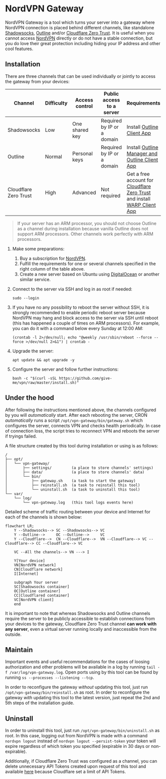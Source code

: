 # NordVPN Gateway

NordVPN Gateway is a tool which turns your server into a gateway where NordVPN connection is placed behind different
channels, like standalone [Shadowsocks](https://shadowsocks.org/), [Outline](https://getoutline.org/)
and/or [Cloudflare Zero Trust](https://www.cloudflare.com/zero-trust/). It is useful when you cannot
access [NordVPN](https://nordvpn.com/) directly or do not have a stable connection, but you do love their great
protection including hiding your IP address and other cool features.

## Installation

There are three channels that can be used individually or jointly to access the gateway from your devices:

| Channel               | Difficulty | Access control | Public access to a server  | Requirements                                                                                                                           |
|-----------------------|------------|----------------|----------------------------|----------------------------------------------------------------------------------------------------------------------------------------|
| Shadowsocks           | Low        | One shared key | Required by IP or a domain | Install [Outline Client App](https://getoutline.org/get-started/)                                                                      |
| Outline               | Normal     | Personal keys  | Required by IP or a domain | Install [Outline Manager and Outline Client App](https://getoutline.org/get-started/)                                                  |
| Cloudflare Zero Trust | High       | Advanced       | Not required               | Get a free account for [Cloudflare Zero Trust](https://www.cloudflare.com/zero-trust/) and install [WARP Client App](https://1.1.1.1/) |

> If your server has an ARM processor, you should not choose Outline as a channel during installation because vanilla
> Outline does not support ARM processors. Other channels work perfectly with ARM processors.

1. Make some preparations:
    1. Buy a subscription for [NordVPN](https://nordvpn.com/).
    2. Fulfill the requirements for one or several channels specified in the right column of the table above.
    3. Create a new server based on Ubuntu using [DigitalOcean](https://digitalocean.com/) or another similar service.

2. Connect to the server via SSH and log in as root if needed:

   ```sudo --login```

3. If you have no any possibility to reboot the server without SSH, it is strongly recommended to enable periodic reboot
   server because NordVPN may hang and block access to the server via SSH until reboot (this has happened a couple of
   times on ARM processors). For example, you can do it with a command below every Sunday at 12:00 AM:

   ```(crontab -l 2>/dev/null; echo "@weekly /usr/sbin/reboot --force --force >/dev/null 2>&1") | crontab -```

4. Upgrade the server:

   ```apt update && apt upgrade -y```

5. Configure the server and follow further instructions:

   ```bash -c "$(curl -sSL https://github.com/give-me/vpn/raw/master/install.sh)"```

## Under the hood

After following the instructions mentioned above, the channels configured by you will *automatically* start. After each
rebooting the server, CRON *automatically* runs a script ```/opt/vpn-gateway/bin/gateway.sh``` which configures the
server, connects VPN and checks health periodically. In case of connection loss, the script tries to reconnect VPN and
reboots the server if tryings failed.

A file structure created by this tool during installation or using is as follows:

```
/
├── opt/
│   └── vpn-gateway/
│       ├── settings/         (a place to store channels' settings)
│       ├── data/             (a place to store channels' data)
│       └── bin/
│           ├── gateway.sh    (a task to start the gateway)
│           ├── reinstall.sh  (a task to reinstall this tool)
│           └── uninstall.sh  (a task to uninstall this tool)
└── var/
    └── log/
        └── vpn-gateway.log   (this tool logs events here)
```

Detailed scheme of traffic routing between your device and Internet for each of the channels is shown below:

```mermaid
flowchart LR;
    Y --Shadowsocks--> SC --Shadowsocks--> VC
    Y --Outline-->     OC --Outline-->     VC
    Y --Cloudflare-->  CN --Cloudflare-->  VN --Cloudflare--> VC --Cloudflare--> CC --Cloudflare--> VC

    VC --All the channels--> VN ---> I
    
    Y[Your device]
    VN[NordVPN network]
    CN[Cloudflare network]
    I[Internet]

    subgraph Your server
    SC[Shadowsocks container]
    OC[Outline container]
    CC[Cloudflared container]
    VC[NordVPN client]
    end
```

It is important to note that whereas Shadowsocks and Outline channels require the server to be publicly accessible to
establish connections from your devices to the gateway, Cloudflare Zero Trust channel **can work with any server**, even
a virtual server running locally and inaccessible from the outside.

## Maintain

Important events and useful recommendations for the cases of loosing authorization and other problems will be available
in a log by running ```tail -f /var/log/vpn-gateway.log```. Open ports using by this tool can be found by
running ```ss --processes --listening --tcp```.

In order to reconfigure the gateway *without* updating this tool, just run ```/opt/vpn-gateway/bin/reinstall.sh``` as
root. In order to reconfigure the gateway *with* updating this tool to the latest version, just repeat the 2nd and 5th
steps of the installation guide.

## Uninstall

In order to uninstall this tool, just run ```/opt/vpn-gateway/bin/uninstall.sh``` as root. In this case, logging out
from NordVPN is made with a command ```nordvpn logout``` instead of ```nordvpn logout --persist-token``` your token will
expire regardless of which token you specified (expirable in 30 days or non-expirable).

Additionally, if Cloudflare Zero Trust was configured as a channel, you can delete unnecessary API Tokens created upon
request of this tool and available [here](https://dash.cloudflare.com/profile/api-tokens) because Cloudflare set a limit
of API Tokens.